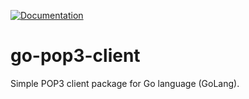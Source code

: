 [![Documentation](https://godoc.org/github.com/Denisss025/go-pop3-client?status.svg)](http://godoc.org/github.com/Denisss025/go-pop3-client)

# go-pop3-client
Simple POP3 client package for Go language (GoLang).

